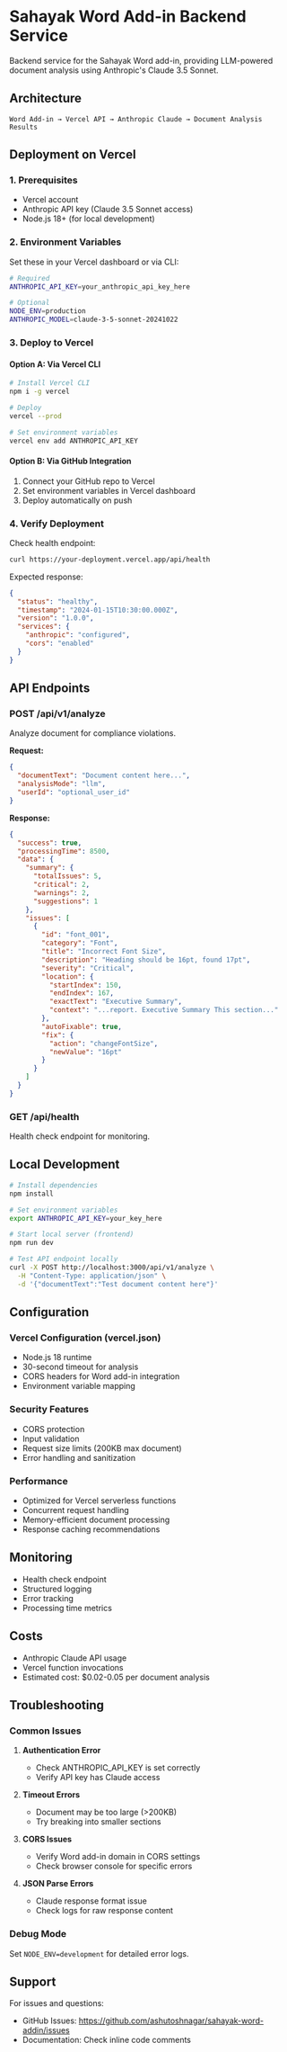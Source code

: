 # Sahayak Word Add-in Backend Service

Backend service for the Sahayak Word add-in, providing LLM-powered document analysis using Anthropic's Claude 3.5 Sonnet.

## Architecture

```
Word Add-in → Vercel API → Anthropic Claude → Document Analysis Results
```

## Deployment on Vercel

### 1. Prerequisites

- Vercel account
- Anthropic API key (Claude 3.5 Sonnet access)
- Node.js 18+ (for local development)

### 2. Environment Variables

Set these in your Vercel dashboard or via CLI:

```bash
# Required
ANTHROPIC_API_KEY=your_anthropic_api_key_here

# Optional
NODE_ENV=production
ANTHROPIC_MODEL=claude-3-5-sonnet-20241022
```

### 3. Deploy to Vercel

#### Option A: Via Vercel CLI
```bash
# Install Vercel CLI
npm i -g vercel

# Deploy
vercel --prod

# Set environment variables
vercel env add ANTHROPIC_API_KEY
```

#### Option B: Via GitHub Integration
1. Connect your GitHub repo to Vercel
2. Set environment variables in Vercel dashboard
3. Deploy automatically on push

### 4. Verify Deployment

Check health endpoint:
```bash
curl https://your-deployment.vercel.app/api/health
```

Expected response:
```json
{
  "status": "healthy",
  "timestamp": "2024-01-15T10:30:00.000Z",
  "version": "1.0.0",
  "services": {
    "anthropic": "configured",
    "cors": "enabled"
  }
}
```

## API Endpoints

### POST /api/v1/analyze

Analyze document for compliance violations.

**Request:**
```json
{
  "documentText": "Document content here...",
  "analysisMode": "llm",
  "userId": "optional_user_id"
}
```

**Response:**
```json
{
  "success": true,
  "processingTime": 8500,
  "data": {
    "summary": {
      "totalIssues": 5,
      "critical": 2,
      "warnings": 2,
      "suggestions": 1
    },
    "issues": [
      {
        "id": "font_001",
        "category": "Font",
        "title": "Incorrect Font Size",
        "description": "Heading should be 16pt, found 17pt",
        "severity": "Critical",
        "location": {
          "startIndex": 150,
          "endIndex": 167,
          "exactText": "Executive Summary",
          "context": "...report. Executive Summary This section..."
        },
        "autoFixable": true,
        "fix": {
          "action": "changeFontSize",
          "newValue": "16pt"
        }
      }
    ]
  }
}
```

### GET /api/health

Health check endpoint for monitoring.

## Local Development

```bash
# Install dependencies
npm install

# Set environment variables
export ANTHROPIC_API_KEY=your_key_here

# Start local server (frontend)
npm run dev

# Test API endpoint locally
curl -X POST http://localhost:3000/api/v1/analyze \
  -H "Content-Type: application/json" \
  -d '{"documentText":"Test document content here"}'
```

## Configuration

### Vercel Configuration (vercel.json)

- Node.js 18 runtime
- 30-second timeout for analysis
- CORS headers for Word add-in integration
- Environment variable mapping

### Security Features

- CORS protection
- Input validation
- Request size limits (200KB max document)
- Error handling and sanitization

### Performance

- Optimized for Vercel serverless functions
- Concurrent request handling
- Memory-efficient document processing
- Response caching recommendations

## Monitoring

- Health check endpoint
- Structured logging
- Error tracking
- Processing time metrics

## Costs

- Anthropic Claude API usage
- Vercel function invocations
- Estimated cost: $0.02-0.05 per document analysis

## Troubleshooting

### Common Issues

1. **Authentication Error**
   - Check ANTHROPIC_API_KEY is set correctly
   - Verify API key has Claude access

2. **Timeout Errors**
   - Document may be too large (>200KB)
   - Try breaking into smaller sections

3. **CORS Issues**
   - Verify Word add-in domain in CORS settings
   - Check browser console for specific errors

4. **JSON Parse Errors**
   - Claude response format issue
   - Check logs for raw response content

### Debug Mode

Set `NODE_ENV=development` for detailed error logs.

## Support

For issues and questions:
- GitHub Issues: https://github.com/ashutoshnagar/sahayak-word-addin/issues
- Documentation: Check inline code comments
